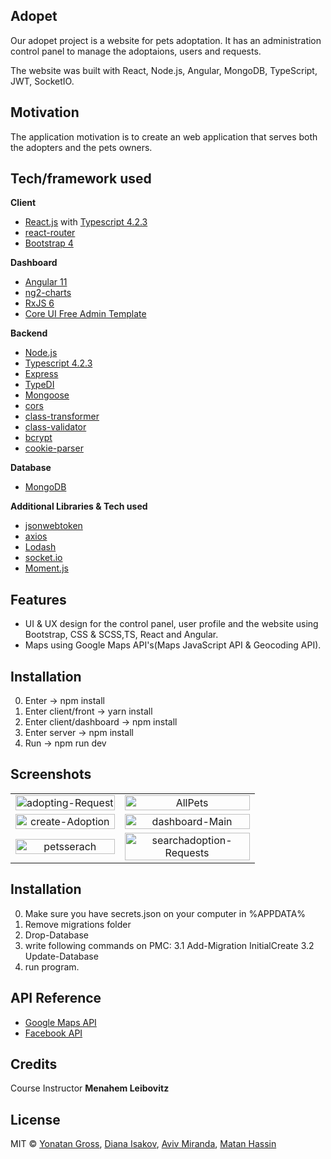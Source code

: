 ## Adopet

Our adopet project is a website for pets adoptation.
It has an administration control panel to manage the adoptaions, users and requests.

The website was built with React, Node.js, Angular, MongoDB, TypeScript, JWT, SocketIO.

## Motivation

The application motivation is to create an web application that serves both the adopters and the pets owners.

## Tech/framework used

<b>Client</b>

- [React.js](https://reactjs.org/) with [Typescript 4.2.3](https://www.typescriptlang.org/)
- [react-router](https://reactrouter.com/)
- [Bootstrap 4](https://getbootstrap.com/)

<b>Dashboard</b>

- [Angular 11](https://angular.io/)
- [ng2-charts](https://github.com/valor-software/ng2-charts)
- [RxJS 6](https://rxjs-dev.firebaseapp.com/)
- [Core UI Free Admin Template](https://coreui.io/angular/)

<b>Backend</b>

- [Node.js](https://nodejs.org/en/)
- [Typescript 4.2.3](https://www.typescriptlang.org/)
- [Express](https://expressjs.com/)
- [TypeDI](https://www.npmjs.com/package/typedi)
- [Mongoose](https://www.npmjs.com/package/mongoose)
- [cors](https://www.npmjs.com/package/cors)
- [class-transformer](https://www.npmjs.com/package/class-transformer)
- [class-validator](https://www.npmjs.com/package/class-validator)
- [bcrypt](https://www.npmjs.com/package/bcrypt)
- [cookie-parser](https://www.npmjs.com/package/cookieparser)


<b>Database</b>

- [MongoDB](https://www.mongodb.com/)

<b>Additional Libraries & Tech used</b>

- [jsonwebtoken](https://www.npmjs.com/package/jsonwebtoken)
- [axios](https://www.npmjs.com/package/axios)
- [Lodash](https://lodash.com/)
- [socket.io](https://socket.io/)
- [Moment.js](https://momentjs.com/)

## Features

- UI & UX design for the control panel, user profile and the website using Bootstrap, CSS & SCSS,TS, React and Angular.
- Maps using Google Maps API's(Maps JavaScript API & Geocoding API).

## Installation

0. Enter -> npm install
1. Enter client/front -> yarn install
2. Enter client/dashboard -> npm install
3. Enter server -> npm install
4. Run -> npm run dev
## Screenshots
| | |
|:-------------------------:|:-------------------------:|
<a href="https://ibb.co/3hXwQ3n"><img style="max-width:200px; width:100%"  src="https://i.ibb.co/9YXJSD7/adopting-Request.png" alt="adopting-Request" ></a>|<a href="https://ibb.co/QDzywDy"> <img style="max-width:200px; width:100%"  src="https://i.ibb.co/jJBnXJn/AllPets.png" alt="AllPets" ></a>|
|<a href="https://ibb.co/sCLHVsb"><img style="max-width:200px; width:100%"  src="https://i.ibb.co/8bFc7PN/create-Adoption.png" alt="create-Adoption" ></a>|<a href="https://ibb.co/r51DsBw"> <img style="max-width:200px; width:100%"  src="https://i.ibb.co/9yCQtxr/dashboard-Main.png" alt="dashboard-Main" ></a>|
|<a href="https://ibb.co/h7DBHT3"><img style="max-width:200px; width:100%" src="https://i.ibb.co/smyKQX8/petsserach.png" alt="petsserach" ></a>|<a href="https://ibb.co/GFJv2Lj"> <img style="max-width:200px; width:100%"   src="https://i.ibb.co/x3sSj0Q/searchadoption-Requests.png" alt="searchadoption-Requests" ></a>|

## Installation
0. Make sure you have secrets.json on your computer in %APPDATA%
1. Remove migrations folder
2. Drop-Database
3. write following commands on PMC:
3.1 Add-Migration InitialCreate
3.2 Update-Database
4. run program.

## API Reference
- [Google Maps API](https://developers.google.com/maps/documentation)
- [Facebook API](https://developers.facebook.com/)


## Credits

Course Instructor **Menahem Leibovitz**

## License

MIT © [Yonatan Gross](https://github.com/yonatangross), [Diana Isakov](https://github.com/DianaLanciano), [Aviv Miranda](https://github.com/Aviv943), [Matan Hassin](https://github.com/AnubisMatan)
